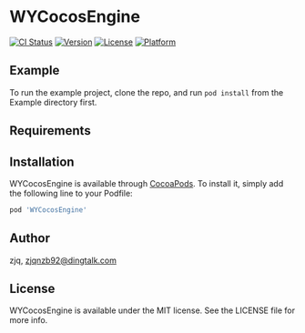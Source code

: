 # WYCocosEngine

[![CI Status](https://img.shields.io/travis/zjq/WYCocosEngine.svg?style=flat)](https://travis-ci.org/zjq/WYCocosEngine)
[![Version](https://img.shields.io/cocoapods/v/WYCocosEngine.svg?style=flat)](https://cocoapods.org/pods/WYCocosEngine)
[![License](https://img.shields.io/cocoapods/l/WYCocosEngine.svg?style=flat)](https://cocoapods.org/pods/WYCocosEngine)
[![Platform](https://img.shields.io/cocoapods/p/WYCocosEngine.svg?style=flat)](https://cocoapods.org/pods/WYCocosEngine)

## Example

To run the example project, clone the repo, and run `pod install` from the Example directory first.

## Requirements

## Installation

WYCocosEngine is available through [CocoaPods](https://cocoapods.org). To install
it, simply add the following line to your Podfile:

```ruby
pod 'WYCocosEngine'
```

## Author

zjq, zjqnzb92@dingtalk.com

## License

WYCocosEngine is available under the MIT license. See the LICENSE file for more info.
